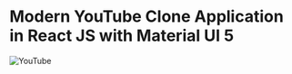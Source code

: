 # Modern YouTube Clone Application in React JS with Material UI 5

![YouTube](https://i.ibb.co/4R5RkmW/Thumbnail-5.png)